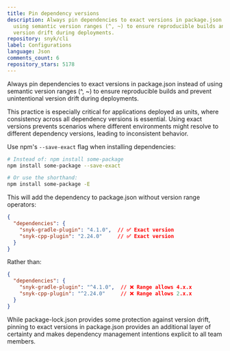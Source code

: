 ```yaml
---
title: Pin dependency versions
description: Always pin dependencies to exact versions in package.json instead of
  using semantic version ranges (^, ~) to ensure reproducible builds and prevent unintentional
  version drift during deployments.
repository: snyk/cli
label: Configurations
language: Json
comments_count: 6
repository_stars: 5178
---
```


Always pin dependencies to exact versions in package.json instead of using semantic version ranges (^, ~) to ensure reproducible builds and prevent unintentional version drift during deployments.

This practice is especially critical for applications deployed as units, where consistency across all dependency versions is essential. Using exact versions prevents scenarios where different environments might resolve to different dependency versions, leading to inconsistent behavior.

Use npm's `--save-exact` flag when installing dependencies:

```bash
# Instead of: npm install some-package
npm install some-package --save-exact

# Or use the shorthand:
npm install some-package -E
```

This will add the dependency to package.json without version range operators:

```json
{
  "dependencies": {
    "snyk-gradle-plugin": "4.1.0",  // ✅ Exact version
    "snyk-cpp-plugin": "2.24.0"     // ✅ Exact version
  }
}
```

Rather than:

```json
{
  "dependencies": {
    "snyk-gradle-plugin": "^4.1.0",  // ❌ Range allows 4.x.x
    "snyk-cpp-plugin": "^2.24.0"     // ❌ Range allows 2.x.x
  }
}
```

While package-lock.json provides some protection against version drift, pinning to exact versions in package.json provides an additional layer of certainty and makes dependency management intentions explicit to all team members.